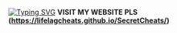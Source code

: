 [![Typing SVG](https://readme-typing-svg.demolab.com?font=Press+Start+2P&duration=2000&pause=500&color=F70000&background=FF000000&random=true&width=435&lines=Don't+share+with+Anyone;Secret+Hacking+tools;DDoS+And+RATs)](https://git.io/typing-svg)
**VISIT MY WEBSITE PLS (https://lifelagcheats.github.io/SecretCheats/)**

